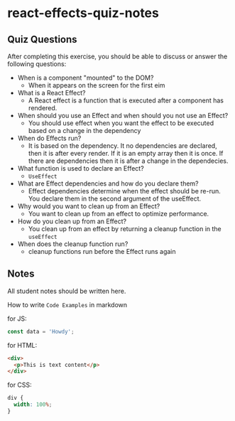 # react-effects-quiz-notes

## Quiz Questions

After completing this exercise, you should be able to discuss or answer the following questions:

- When is a component "mounted" to the DOM?
  - When it appears on the screen for the first eim
- What is a React Effect?
  - A React effect is a function that is executed after a component has rendered.
- When should you use an Effect and when should you not use an Effect?
  - You should use effect when you want the effect to be executed based on a change in the dependency
- When do Effects run?
  - It is based on the dependency. It no dependencies are declared, then it is after every render. If it is an empty array then it is once. If there are dependencies then it is after a change in the dependecies.
- What function is used to declare an Effect?
  - `UseEffect`
- What are Effect dependencies and how do you declare them?
  - Effect dependencies determine when the effect should be re-run. You declare them in the second argument of the useEffect.
- Why would you want to clean up from an Effect?
  - You want to clean up from an effect to optimize performance.
- How do you clean up from an Effect?
  - You clean up from an effect by returning a cleanup function in the `useEffect`
- When does the cleanup function run?
  - cleanup functions run before the Effect runs again

## Notes

All student notes should be written here.

How to write `Code Examples` in markdown

for JS:

```javascript
const data = 'Howdy';
```

for HTML:

```html
<div>
  <p>This is text content</p>
</div>
```

for CSS:

```css
div {
  width: 100%;
}
```
